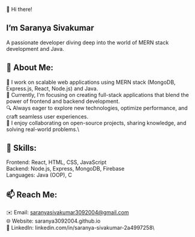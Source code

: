 👋 Hi there!

I’m Saranya Sivakumar
---

A passionate developer diving deep into the world of MERN stack development and Java.

🌟 About Me:
---
🚀 I work on scalable web applications using MERN stack (MongoDB, Express.js, React, Node.js) and Java.\
💼 Currently, I'm focusing on creating full-stack applications that blend the power of frontend and backend development.\
🔍 Always eager to explore new technologies, optimize performance, and craft seamless user experiences.\
🤝 I enjoy collaborating on open-source projects, sharing knowledge, and solving real-world problems.\

🔧 Skills:
---
Frontend: React, HTML, CSS, JavaScript\
Backend: Node.js, Express, MongoDB, Firebase\
Languages: Java (OOP), C

📫 Reach Me:
---
✉️ Email: saranyasivakumar3092004@gmail.com\
🌐 Website: saranya3092004.github.io\
🔗 LinkedIn: linkedin.com/in/saranya-sivakumar-2a4997258\
